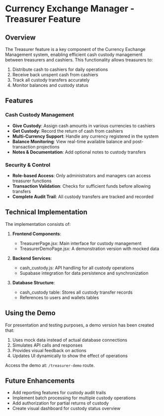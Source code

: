 # Currency Exchange Manager - Treasurer Feature

## Overview

The Treasurer feature is a key component of the Currency Exchange Management system, enabling efficient cash custody management between treasurers and cashiers. This functionality allows treasurers to:

1. Distribute cash to cashiers for daily operations
2. Receive back unspent cash from cashiers
3. Track all custody transfers accurately
4. Monitor balances and custody status

## Features

### Cash Custody Management

- **Give Custody**: Assign cash amounts in various currencies to cashiers
- **Get Custody**: Record the return of cash from cashiers
- **Multi-Currency Support**: Handle any currency registered in the system
- **Balance Monitoring**: View real-time available balance and post-transaction projections
- **Notes & Documentation**: Add optional notes to custody transfers

### Security & Control

- **Role-based Access**: Only administrators and managers can access treasurer functions
- **Transaction Validation**: Checks for sufficient funds before allowing transfers
- **Complete Audit Trail**: All custody transfers are tracked and recorded

## Technical Implementation

The implementation consists of:

1. **Frontend Components**:
   - TreasurerPage.jsx: Main interface for custody management
   - TreasurerDemoPage.jsx: A demonstration version with mocked data

2. **Backend Services**:
   - cash_custody.js: API handling for all custody operations
   - Supabase integration for data persistence and synchronization

3. **Database Structure**:
   - cash_custody table: Stores all custody transfer records
   - References to users and wallets tables

## Using the Demo

For presentation and testing purposes, a demo version has been created that:

1. Uses mock data instead of actual database connections
2. Simulates API calls and responses
3. Provides visual feedback on actions
4. Updates UI dynamically to show the effect of operations

Access the demo at: `/treasurer-demo` route.

## Future Enhancements

- Add reporting features for custody audit trails
- Implement batch processing for multiple custody operations
- Add authorization for partial returns of custody
- Create visual dashboard for custody status overview